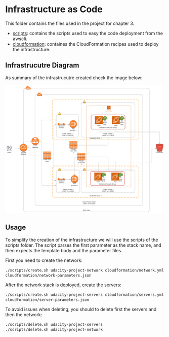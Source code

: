 # Infrastructure as Code

This folder contains the files used in the project for chapter 3.

* [scripts](/scripts): contains the scripts used to easy the code deployment from the awscli.
* [cloudformation](/cloudformation): containes the CloudFormation recipes used to deploy the infrastructure.

## Infrastrucutre Diagram
As summary of the infrastrucutre created check the image below:

![Infrastructure](/infrastructure-as-code/project/UdacityProject.svg)

## Usage
To simplify the creation of the infrastructure we will use the scripts of the scripts folder. The script parses the first parameter as the stack name, and then expects the template body and the parameter files.

First you need to create the network:
```
./scripts/create.sh udacity-project-network cloudformation/network.yml cloudformation/network-parameters.json
```
After the network stack is deployed, create the servers:
```
./scripts/create.sh udacity-project-servers cloudformation/servers.yml cloudformation/server-parameters.json
```
To avoid issues when deleting, you should to delete first the servers and then the network:
```
./scripts/delete.sh udacity-project-servers
./scripts/delete.sh udacity-project-network
```